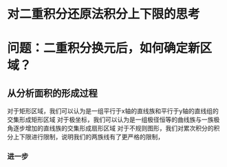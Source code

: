 # 对二重积分还原法积分上下限的思考
# 问题：二重积分换元后，如何确定新区域？
## 从分析面积的形成过程
对于矩形区域，我们可以认为是一组平行于x轴的直线族和平行于y轴的直线组的交集形成矩形区域
对于极坐标，我们可以认为是一组极径恒等的曲线族与一族极角逐步增加的直线族的交集形成扇形区域
对于不规则图形，我们对累次积分的积分上下限进行限制，说明我们的两族线有了更严格的限制，
### 进一步




